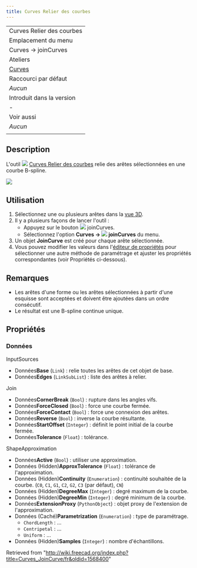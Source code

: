 ```yaml
---
title: Curves Relier des courbes
---
```

|  |
| --- |
| Curves Relier des courbes |
| Emplacement du menu |
| Curves → joinCurves |
| Ateliers |
| [Curves](/Curves_Workbench/fr "Curves Workbench/fr") |
| Raccourci par défaut |
| *Aucun* |
| Introduit dans la version |
| - |
| Voir aussi |
| *Aucun* |
|  |

## Description

L'outil ![](/images/Curves_JoinCurve.svg) [Curves Relier des courbes](/Curves_JoinCurve "Curves JoinCurve") relie des arêtes sélectionnées en une courbe B-spline.

![](/images/JoinCurve_pic1.jpg)

## Utilisation

1. Sélectionnez une ou plusieurs arêtes dans la [vue 3D](/3D_view/fr "3D view/fr").
2. Il y a plusieurs façons de lancer l'outil :
   * Appuyez sur le bouton ![](/images/Curves_JoinCurve.svg) joinCurves.
   * Sélectionnez l'option **Curves → ![](/images/Curves_JoinCurve.svg) joinCurves** du menu.
3. Un objet **JoinCurve** est créé pour chaque arête sélectionnée.
4. Vous pouvez modifier les valeurs dans l'[éditeur de propriétés](/Property_editor/fr "Property editor/fr") pour sélectionner une autre méthode de paramétrage et ajuster les propriétés correspondantes (voir Propriétés ci-dessous).

## Remarques

* Les arêtes d'une forme ou les arêtes sélectionnées à partir d'une esquisse sont acceptées et doivent être ajoutées dans un ordre consécutif.
* Le résultat est une B-spline continue unique.

## Propriétés

### Données

InputSources

* Données**Base** (`Link`) : relie toutes les arêtes de cet objet de base.
* Données**Edges** (`LinkSubList`) : liste des arêtes à relier.

Join

* Données**CornerBreak** (`Bool`) : rupture dans les angles vifs.
* Données**ForceClosed** (`Bool`) : force une courbe fermée.
* Données**ForceContact** (`Bool`) : force une connexion des arêtes.
* Données**Reverse** (`Bool`) : inverse la courbe résultante.
* Données**StartOffset** (`Integer`) : définit le point initial de la courbe fermée.
* Données**Tolerance** (`Float`) : tolérance.

ShapeApproximation

* Données**Active** (`Bool`) : utiliser une approximation.
* Données (Hidden)**ApproxTolerance** (`Float`) : tolérance de l'approximation.
* Données (Hidden)**Continuity** (`Enumeration`) : continuité souhaitée de la courbe. (`C0`, `C1`, `G1`, `C2`, `G2`, `C3` (par défaut), `CN`)
* Données (Hidden)**DegreeMax** (`Integer`) : degré maximum de la courbe.
* Données (Hidden)**DegreeMin** (`Integer`) : degré minimum de la courbe.
* Données**ExtensionProxy** (`PythonObject`) : objet proxy de l'extension de l'approximation.
* Données (Caché)**Parametrization** (`Enumeration`) : type de paramétrage.
  + `ChordLength` : ...
  + `Centripetal` : ...
  + `Uniform` : ...
* Données (Hidden)**Samples** (`Integer`) : nombre d'échantillons.

Retrieved from "<http://wiki.freecad.org/index.php?title=Curves_JoinCurve/fr&oldid=1568400>"